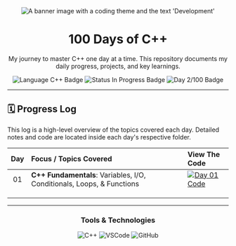 <div align="center">

  <img src="https://raw.githubusercontent.com/catppuccin/catppuccin/main/assets/banners/pro.webp" alt="A banner image with a coding theme and the text 'Development'"/>

  <h1>100 Days of C++</h1>

  <p>My journey to master C++ one day at a time. This repository documents my daily progress, projects, and key learnings.</p>

  <p>
    <img src="https://img.shields.io/badge/Language-C%2B%2B-blue?style=for-the-badge&logo=c%2B%2B&logoColor=white" alt="Language C++ Badge"/>
    <img src="https://img.shields.io/badge/Status-In%20Progress-green?style=for-the-badge" alt="Status In Progress Badge"/>
    <img src="https://img.shields.io/badge/Day-1%2F100-brightgreen?style=for-the-badge" alt="Day 2/100 Badge"/>
  </p>

</div>

---

## 🗓️ Progress Log

This log is a high-level overview of the topics covered each day. Detailed notes and code are located inside each day's respective folder.

| Day | Focus / Topics Covered                                                      | View The Code                                                                    |
|:---:|:----------------------------------------------------------------------------|:---------------------------------------------------------------------------------|
| 01  | **C++ Fundamentals**: Variables, I/O, Conditionals, Loops, & Functions      | [![Day 01 Code][day-1-shield]](https://github.com/ab-inand/100_Days_DSA/tree/main/DAY_1)                                          |
|     |                                                                             |                                                                                  |
|     |                                                                             |                                                                                  |
|     |                                                                             |                                                                                  |

---

<div align="center">
  <h3>Tools & Technologies</h3>
  <p>
    <img src="https://img.shields.io/badge/C%2B%2B-00599C?style=for-the-badge&logo=c%2B%2B&logoColor=white" alt="C++"/>
    <img src="https://img.shields.io/badge/Visual_Studio_Code-007ACC?style=for-the-badge&logo=visual-studio-code&logoColor=white" alt="VSCode"/>
    <img src="https://img.shields.io/badge/GitHub-181717?style=for-the-badge&logo=github&logoColor=white" alt="GitHub"/>
  </p>
</div>

[day-1-shield]: https://img.shields.io/badge/Code-►-9cf?style=for-the-badge&logo=github
